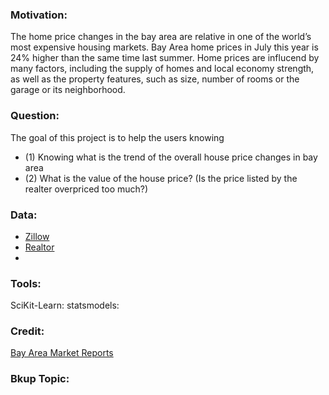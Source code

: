 ### Motivation:
The home price changes in the bay area are relative in one of the world’s most expensive housing markets. Bay Area home prices in July this year is 24% higher than the same time last summer.
Home prices are influcend by many factors, including the supply of homes and local economy strength, as well as the property features, such as size, number of rooms or the garage or its neighborhood.

### Question:
The goal of this project is to help the users knowing 
- (1) Knowing what is the trend of the overall house price changes in bay area
- (2) What is the value of the house price? (Is the price listed by the realter overpriced too much?)

### Data:
- [Zillow](https://www.zillow.com/)
- [Realtor](https://www.realtor.com/)
- 

### Tools:
SciKit-Learn: 
statsmodels:


### Credit:
[Bay Area Market Reports](https://www.bayareamarketreports.com/trend/san-francisco-home-prices-market-trends-news)


### Bkup Topic:
